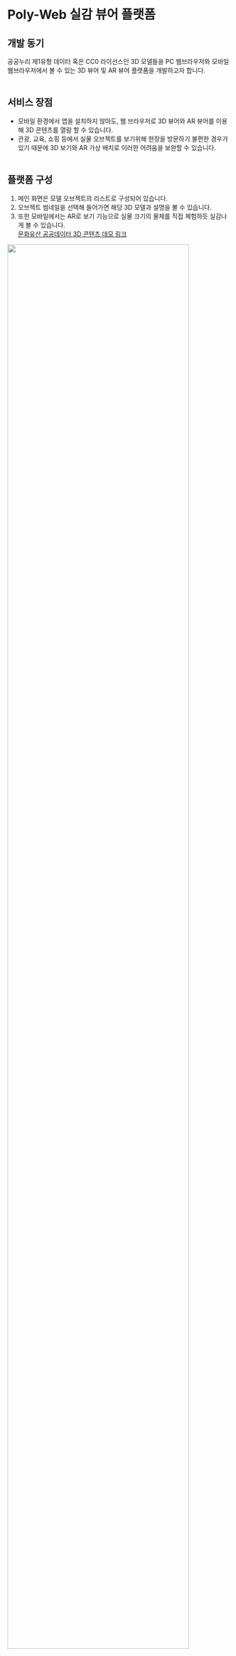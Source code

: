 # Poly-Web 실감 뷰어 플랫폼

## 개발 동기
공공누리 제1유형 데이터 혹은 CC0 라이선스인 3D 모델들을 PC 웹브라우저와 모바일 웹브라우저에서 볼 수 있는 3D 뷰어 및 AR 뷰어 플랫폼을 개발하고자 합니다.
<br><br>

## 서비스 장점
- 모바일 환경에서 앱을 설치하지 않아도, 웹 브라우저로 3D 뷰어와 AR 뷰어를 이용해 3D 콘텐츠를 열람 할 수 있습니다.
- 관광, 교육, 쇼핑 등에서 실물 오브젝트를 보기위해 현장을 방문하기 불편한 경우가 있기 때문에 3D 보기와 AR 가상 배치로 이러한 어려움을 보완할 수 있습니다.
<br><br>

## 플랫폼 구성 
1. 메인 화면은 모델 오브젝트의 리스트로 구성되어 있습니다.
2. 오브젝트 썸네일을 선택해 들어가면 해당 3D 모델과 설명을 볼 수 있습니다.
3. 또한 모바일에서는 AR로 보기 기능으로 실물 크기의 물체를 직접 체험하듯 실감나게 볼 수 있습니다.<br>
[문화유산 공공데이터 3D 콘텐츠 데모 링크](https://www.k-heritage.xyz/models)
<p align="left"><img src="./imgs/demo_mainpage.jpg" width="90%">
<img src="./imgs/demo_viewerpage.jpg" width="90%">

</p>
<br>
<br>

## 3D 및 AR 뷰어 모바일 웹페이지 예시
- 도기 기마인물형 뿔잔 (우리나라 문화유산 공공데이터) <br>
[3D 콘텐츠 데모 링크](https://www.k-heritage.xyz/models/8662da3f-333f-4646-a67f-a604c28b8d52)   

<p align="left">
<!-- <img src="./imgs/demo0_mainpage.jpg" width="30%" style="border: 1px solid lightgray;"> -->
<img src="./imgs/demo1_3d_view0.jpg" width="30%" style="border: 1px solid  lightgray;">
<img src="./imgs/demo1_ar_view0.jpg" width="30%" style="border: 1px solid  lightgray;">
<img src="./imgs/demo1_QRCodeImg.jpg" width="30%">
<br>
<br>

- 도기 서수형 명기 (우리나라 문화유산 공공데이터) <br> 
[3D 콘텐츠 데모 링크](https://www.k-heritage.xyz/models/9c2c3e89-53d6-453b-a5f3-fa164f2d5609) 
 
<p align="left">
<!-- <img src="./imgs/demo0_mainpage.jpg" width="30%" style="border: 1px solid  lightgray;"> -->
<img src="./imgs/demo2_3d_view0.jpg" width="30%" style="border: 1px solid  lightgray;">
<img src="./imgs/demo2_ar_view0.jpg" width="30%" style="border: 1px solid  lightgray;">
<img src="./imgs/demo2_QRCodeImg.jpg" width="30%">
</p>
<br>


## 별도의 플랫폼을 개설해 이용하고 싶은 경우
* 본 프로젝트를 이용하여 공공 3D 모델 플랫폼을 자체 개설할 수 있습니다. 
* 설치는 INSTALLATION.md를 참고 바랍니다. AWS S3 등의 셋팅이 필요합니다.
